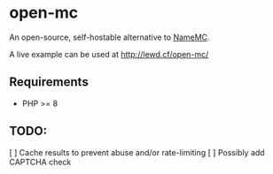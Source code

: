 # open-mc
An open-source, self-hostable alternative to [NameMC](https://namemc.com/).

A live example can be used at http://lewd.cf/open-mc/

## Requirements
- PHP >= 8

## TODO:
[ ] Cache results to prevent abuse and/or rate-limiting
[ ] Possibly add CAPTCHA check